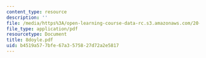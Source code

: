 ```yaml
---
content_type: resource
description: ''
file: /media/https%3A/open-learning-course-data-rc.s3.amazonaws.com/20-010j-introduction-to-bioengineering-be-010j-spring-2006/b4519a577bfe67a3575827d72a2e5817_8doyle.pdf
file_type: application/pdf
resourcetype: Document
title: 8doyle.pdf
uid: b4519a57-7bfe-67a3-5758-27d72a2e5817
---
```

